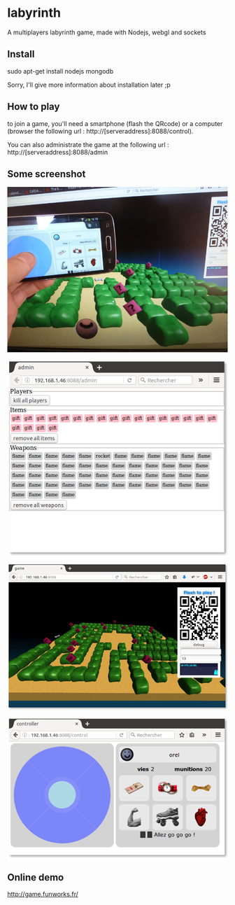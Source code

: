 # labyrinth
A multiplayers labyrinth game, made with Nodejs, webgl and sockets


## Install

sudo apt-get install nodejs mongodb

Sorry, I'll give more information about installation later ;p


## How to play

to join a game, you'll need a smartphone (flash the QRcode) or a computer (browser the following url :
http://[serveraddress]:8088/control).

You can also administrate the game at the following url :
http://[serveraddress]:8088/admin


## Some screenshot

![alt tag](https://github.com/Orelab/labyrinth/blob/master/assets/img/screenshot1.jpg)

![alt tag](https://github.com/Orelab/labyrinth/blob/master/assets/img/screenshot2.png)

![alt tag](https://github.com/Orelab/labyrinth/blob/master/assets/img/screenshot3.png)

![alt tag](https://github.com/Orelab/labyrinth/blob/master/assets/img/screenshot4.png)


## Online demo

http://game.funworks.fr/
